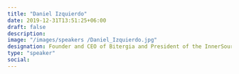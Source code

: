 ```yaml
---
title: "Daniel Izquierdo"
date: 2019-12-31T13:51:25+06:00
draft: false
description:
image: "/images/speakers /Daniel_Izquierdo.jpg"
designation: Founder and CEO of Bitergia and President of the InnerSource Commons Foundation
type: "speaker"
social:
---
```

